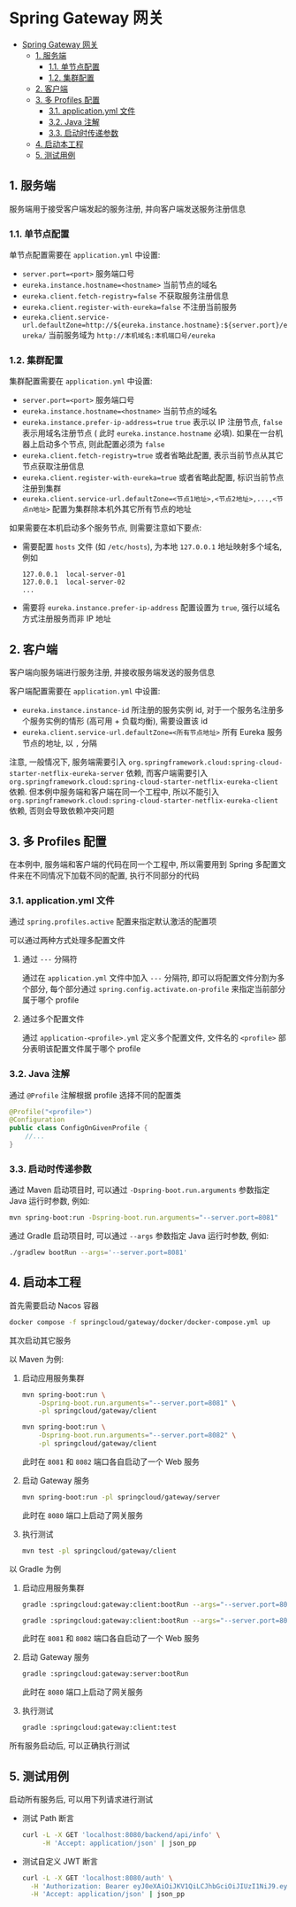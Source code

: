 # Spring Gateway 网关

- [Spring Gateway 网关](#spring-gateway-网关)
  - [1. 服务端](#1-服务端)
    - [1.1. 单节点配置](#11-单节点配置)
    - [1.2. 集群配置](#12-集群配置)
  - [2. 客户端](#2-客户端)
  - [3. 多 Profiles 配置](#3-多-profiles-配置)
    - [3.1. application.yml 文件](#31-applicationyml-文件)
    - [3.2. Java 注解](#32-java-注解)
    - [3.3. 启动时传递参数](#33-启动时传递参数)
  - [4. 启动本工程](#4-启动本工程)
  - [5. 测试用例](#5-测试用例)

## 1. 服务端

服务端用于接受客户端发起的服务注册, 并向客户端发送服务注册信息

### 1.1. 单节点配置

单节点配置需要在 `application.yml` 中设置:

- `server.port=<port>` 服务端口号
- `eureka.instance.hostname=<hostname>` 当前节点的域名
- `eureka.client.fetch-registry=false` 不获取服务注册信息
- `eureka.client.register-with-eureka=false` 不注册当前服务
- `eureka.client.service-url.defaultZone=http://${eureka.instance.hostname}:${server.port}/eureka/`
  当前服务域为 `http://本机域名:本机端口号/eureka`

### 1.2. 集群配置

集群配置需要在 `application.yml` 中设置:

- `server.port=<port>` 服务端口号
- `eureka.instance.hostname=<hostname>` 当前节点的域名
- `eureka.instance.prefer-ip-address=true` `true` 表示以 IP 注册节点, `false` 表示用域名注册节点 (
  此时 `eureka.instance.hostname` 必填). 如果在一台机器上启动多个节点, 则此配置必须为 `false`
- `eureka.client.fetch-registry=true` 或者省略此配置, 表示当前节点从其它节点获取注册信息
- `eureka.client.register-with-eureka=true` 或者省略此配置, 标识当前节点注册到集群
- `eureka.client.service-url.defaultZone=<节点1地址>,<节点2地址>,...,<节点n地址>` 配置为集群除本机外其它所有节点的地址

如果需要在本机启动多个服务节点, 则需要注意如下要点:

- 需要配置 `hosts` 文件 (如 `/etc/hosts`), 为本地 `127.0.0.1` 地址映射多个域名, 例如

    ```plaintext
    127.0.0.1  local-server-01
    127.0.0.1  local-server-02
    ...
    ```

- 需要将 `eureka.instance.prefer-ip-address` 配置设置为 `true`, 强行以域名方式注册服务而非 IP 地址

## 2. 客户端

客户端向服务端进行服务注册, 并接收服务端发送的服务信息

客户端配置需要在 `application.yml` 中设置:

- `eureka.instance.instance-id` 所注册的服务实例 id, 对于一个服务名注册多个服务实例的情形 (高可用 + 负载均衡), 需要设置该
  id
- `eureka.client.service-url.defaultZone=<所有节点地址>` 所有 Eureka 服务节点的地址, 以 `,` 分隔

注意, 一般情况下, 服务端需要引入 `org.springframework.cloud:spring-cloud-starter-netflix-eureka-server` 依赖,
而客户端需要引入 `org.springframework.cloud:spring-cloud-starter-netflix-eureka-client` 依赖. 但本例中服务端和客户端在同一个工程中,
所以不能引入 `org.springframework.cloud:spring-cloud-starter-netflix-eureka-client` 依赖, 否则会导致依赖冲突问题

## 3. 多 Profiles 配置

在本例中, 服务端和客户端的代码在同一个工程中, 所以需要用到 Spring 多配置文件来在不同情况下加载不同的配置, 执行不同部分的代码

### 3.1. application.yml 文件

通过 `spring.profiles.active` 配置来指定默认激活的配置项

可以通过两种方式处理多配置文件

1. 通过 `---` 分隔符

   通过在 `application.yml` 文件中加入 `---` 分隔符, 即可以将配置文件分割为多个部分,
   每个部分通过 `spring.config.activate.on-profile` 来指定当前部分属于哪个 profile

2. 通过多个配置文件

   通过 `application-<profile>.yml` 定义多个配置文件, 文件名的 `<profile>` 部分表明该配置文件属于哪个 profile

### 3.2. Java 注解

通过 `@Profile` 注解根据 profile 选择不同的配置类

```java
@Profile("<profile>")
@Configuration
public class ConfigOnGivenProfile {
    //...
}
```

### 3.3. 启动时传递参数

通过 Maven 启动项目时, 可以通过 `-Dspring-boot.run.arguments` 参数指定 Java 运行时参数, 例如:

```bash
mvn spring-boot:run -Dspring-boot.run.arguments="--server.port=8081"
```

通过 Gradle 启动项目时, 可以通过 `--args` 参数指定 Java 运行时参数, 例如:

```bash
./gradlew bootRun --args='--server.port=8081'
```

## 4. 启动本工程

首先需要启动 Nacos 容器

```bash
docker compose -f springcloud/gateway/docker/docker-compose.yml up
```

其次启动其它服务

以 Maven 为例:

1. 启动应用服务集群

    ```bash
    mvn spring-boot:run \
        -Dspring-boot.run.arguments="--server.port=8081" \
        -pl springcloud/gateway/client

    mvn spring-boot:run \
        -Dspring-boot.run.arguments="--server.port=8082" \
        -pl springcloud/gateway/client
    ```

   此时在 `8081` 和 `8082` 端口各自启动了一个 Web 服务

2. 启动 Gateway 服务

    ```bash
    mvn spring-boot:run -pl springcloud/gateway/server
    ```

   此时在 `8080` 端口上启动了网关服务

3. 执行测试

    ```bash
    mvn test -pl springcloud/gateway/client
    ```

以 Gradle 为例

1. 启动应用服务集群

    ```bash
    gradle :springcloud:gateway:client:bootRun --args="--server.port=8081"

    gradle :springcloud:gateway:client:bootRun --args="--server.port=8082"
    ```

   此时在 `8081` 和 `8082` 端口各自启动了一个 Web 服务

2. 启动 Gateway 服务

    ```bash
    gradle :springcloud:gateway:server:bootRun
    ```

   此时在 `8080` 端口上启动了网关服务

3. 执行测试

    ```bash
    gradle :springcloud:gateway:client:test
    ```

所有服务启动后, 可以正确执行测试

## 5. 测试用例

启动所有服务后, 可以用下列请求进行测试

- 测试 Path 断言

  ```bash
  curl -L -X GET 'localhost:8080/backend/api/info' \
       -H 'Accept: application/json' | json_pp
  ```

- 测试自定义 JWT 断言

  <!-- cspell: disable -->
  ```bash
  curl -L -X GET 'localhost:8080/auth' \
    -H 'Authorization: Bearer eyJ0eXAiOiJKV1QiLCJhbGciOiJIUzI1NiJ9.eyJhdWQiOiJ0aGlyZC1wYXJ0Iiwic3ViIjoidV9iOTg5YzllYS1lMDdiLTQyNjMtYWU5OC0xMWQ2YjFiMGUzMjciLCJpc3MiOiJBbHZpbiIsInN1Yl91c2VyX3R5cGUiOiJlbXBsb3llZSIsImV4cCI6OTk5OTk5OTk5OSwic3ViX29yZ19jb2RlIjoib19hNGVmMzAiLCJpYXQiOjE1MDI5MzkxNzB9.JxVRbYIyAJisOwncRaisEvL8ge51HDhqfd45SfxLW2I' \
    -H 'Accept: application/json' | json_pp
  ```
  <!-- cspell: enable -->
